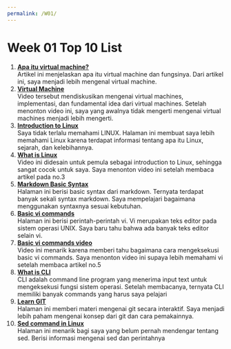 ```yaml
---
permalink: /W01/
---
```


# Week 01 Top 10 List
1. [**Apa itu virtual machine?**](https://virtualiable.com/virtual-machine/)<br>
Artikel ini menjelaskan apa itu virtual machine dan fungsinya. Dari artikel ini, saya menjadi lebih mengenal virtual machine.
2. [**Virtual Machine**](https://www.youtube.com/watch?v=daDbY2iDmU0)<br>
Video tersebut mendiskusikan mengenai virtual machines, implementasi, dan fundamental idea dari virtual machines. Setelah menonton video ini, saya yang awalnya tidak mengerti mengenai virtual machines menjadi lebih mengerti.
3. [**Introduction to Linux**](https://www.guru99.com/introduction-linux.html)<br>
Saya tidak terlalu memahami LINUX. Halaman ini membuat saya lebih memahami Linux karena terdapat informasi tentang apa itu Linux, sejarah, dan kelebihannya.
4. [**What is Linux**](https://www.youtube.com/watch?v=xRX6ZI_P-LA)<br>
Video ini didesain untuk pemula sebagai introduction to Linux, sehingga sangat cocok untuk saya. Saya menonton video ini setelah membaca artikel pada no.3
5. [**Markdown Basic Syntax**](https://www.markdownguide.org/basic-syntax/)<br>
Halaman ini berisi basic syntax dari markdown. Ternyata terdapat banyak sekali syntax markdown. Saya mempelajari bagaimana menggunakan syntaxnya sesuai kebutuhan.
6. [**Basic vi commands**](https://www.geeksforgeeks.org/vi-editor-unix/)<br>
Halaman ini berisi perintah-perintah vi. Vi merupakan teks editor pada sistem operasi UNIX. Saya baru tahu bahwa ada banyak teks editor selain vi.
7. [**Basic vi commands video**](https://www.youtube.com/watch?v=pU2k776i2Zw)<br>
Video ini menarik karena memberi tahu bagaimana cara mengeksekusi basic vi commands. Saya menonton video ini supaya lebih memahami vi setelah membaca artikel no.5
8. [**What is CLI**](https://www.w3schools.com/whatis/whatis_cli.asp)<br>
CLI adalah command line program yang menerima input text untuk mengeksekusi fungsi sistem operasi. Setelah membacanya, ternyata CLI memiliki banyak commands yang harus saya pelajari
9. [**Learn GIT**](https://www.codecademy.com/learn/learn-git)<br>
Halaman ini memberi materi mengenai git secara interaktif. Saya menjadi lebih paham mengenai konsep dari git dan cara pemakainnya.
10. [**Sed command in Linux**](https://www.geeksforgeeks.org/sed-command-in-linux-unix-with-examples/)<br>
Halaman ini menarik bagi saya yang belum pernah mendengar tentang sed. Berisi informasi mengenai sed dan perintahnya
